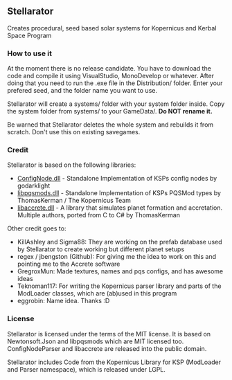 ## Stellarator
Creates procedural, seed based solar systems for Kopernicus and Kerbal Space Program

### How to use it
At the moment there is no release candidate. You have to download the code and compile it using VisualStudio, MonoDevelop or whatever.
After doing that you need to run the .exe file in the Distribution/ folder. Enter your prefered seed, and the folder name you want to use.

Stellarator will create a systems/ folder with your system folder inside. Copy the system folder from systems/ to your GameData/. **Do NOT rename it.**

Be warned that Stellarator deletes the whole system and rebuilds it from scratch. Don't use this on existing savegames.

### Credit
Stellarator is based on the following libraries:
* [ConfigNode.dll](https://github.com/godarklight/ConfigNodeParser) - Standalone Implementation of KSPs config nodes by godarklight
* [libpqsmods.dll](https://github.com/Kopernicus/pqsmods-standalone) - Standalone Implementation of KSPs PQSMod types by ThomasKerman / The Kopernicus Team
* [libaccrete.dll](https://github.com/ThomasKerman/Accrete) - A library that simulates planet formation and accretation. Multiple authors, ported from C to C# by ThomasKerman

Other credit goes to:
* KillAshley and Sigma88: They are working on the prefab database used by Stellarator to create working but different planet setups
* regex / jbengston (Github): For giving me the idea to work on this and pointing me to the Accrete software
* GregroxMun: Made textures, names and pqs configs, and has awesome ideas
* Teknoman117: For writing the Kopernicus parser library and parts of the ModLoader classes, which are (ab)used in this program
* eggrobin: Name idea. Thanks :D

### License
Stellarator is licensed under the terms of the MIT license. It is based on Newtonsoft.Json and libpqsmods which are MIT licensed too.
ConfigNodeParser and libaccrete are released into the public domain.

Stellarator includes Code from the Kopernicus Library for KSP (ModLoader and Parser namespace), which is released under LGPL.
